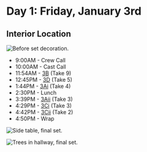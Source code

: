 # Day 1: Friday, January 3rd
## Interior Location
![Before set decoration.] 

* 9:00AM - Crew Call
* 10:00AM - Cast Call
* 11:54AM - [3B](3B--Take09--.md) (Take 9)
* 12:45PM - [3D](3D--Take05--.md) (Take 5)
* 1:44PM - [3Ai](3Ai--Take04--.md) (Take 4)
* 2:30PM - Lunch
* 3:39PM - [3Aii](3Aii--Take03--.md) (Take 3)
* 4:29PM - [3Ci](3Ci--Take03--.md) (Take 3)
* 4:42PM - [3Cii](3Cii--Take02--.md) (Take 2)
* 4:50PM - Wrap

![Side table, final set.]

![Trees in hallway, final set.]

[Before set decoration.]: https://github.com/jingleheimer/CelebrateForever/images/Int_Location.jpg 
[Side table, final set.]: https://github.com/jingleheimer/CelebrateForever/images/Int_SideTable.JPG
[Trees in hallway, final set.]: https://github.com/jingleheimer/CelebrateForever/images/Int_Hallway.JPG 